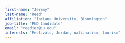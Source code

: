```yaml
---
first-name: "Jeremy"
last-name: "Reed"
affiliation: "Indiana University, Bloomington"
job-title: "PhD Candidate"
email: "reedjer@iu.edu"
interests: "Festivals, Jordan, nationalism, tourism"
---
```

